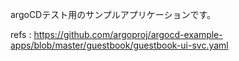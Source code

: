 
argoCDテスト用のサンプルアプリケーションです。


refs : https://github.com/argoproj/argocd-example-apps/blob/master/guestbook/guestbook-ui-svc.yaml